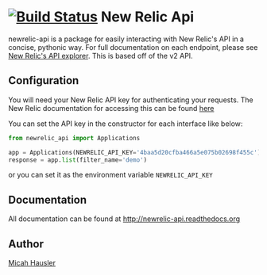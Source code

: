 [![Build Status](https://travis-ci.org/ambitioninc/newrelic-api.svg?branch=master)](https://travis-ci.org/ambitioninc/newrelic-api.svg?branch=master)
New Relic Api
=============
newrelic-api is a package for easily interacting with New Relic's API in a
concise, pythonic way. For full documentation on each endpoint, please see
[New Relic's API explorer](https://rpm.newrelic.com/api/explore/). This is
based off of the v2 API.

## Configuration

You will need your New Relic API key for authenticating your requests. The
New Relic documentation for accessing this can be found
[here](https://docs.newrelic.com/docs/apis/api-key)

You can set the API key in the constructor for each interface like below:

```python
from newrelic_api import Applications

app = Applications(NEWRELIC_API_KEY='4baa5d20cfba466a5e075b02698f455c')
response = app.list(filter_name='demo')
```

or you can set it as the environment variable `NEWRELIC_API_KEY`

## Documentation

All documentation can be found at http://newrelic-api.readthedocs.org

## Author
[Micah Hausler](mailto:micah.hausler@ambition.com)
